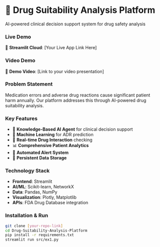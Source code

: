 # 🏥 Drug Suitability Analysis Platform
AI-powered clinical decision support system for drug safety analysis

### **Live Demo**
🔗 **Streamlit Cloud**: [Your Live App Link Here]

### **Video Demo**
🎥 **Demo Video**: [Link to your video presentation]

### **Problem Statement**
Medication errors and adverse drug reactions cause significant patient harm annually. Our platform addresses this through AI-powered drug suitability analysis.

### **Key Features**
- 🧠 **Knowledge-Based AI Agent** for clinical decision support
- 🤖 **Machine Learning** for ADR prediction
- 💊 **Real-time Drug Interaction** checking
- 📊 **Comprehensive Patient Analytics**
- 🚨 **Automated Alert System**
- 💾 **Persistent Data Storage**

### **Technology Stack**
- **Frontend**: Streamlit
- **AI/ML**: Scikit-learn, NetworkX
- **Data**: Pandas, NumPy
- **Visualization**: Plotly, Matplotlib
- **APIs**: FDA Drug Database integration

### **Installation & Run**
```bash
git clone [your-repo-link]
cd Drug-Suitability-Analysis-Platform
pip install -r requirements.txt
streamlit run src/ex1.py
